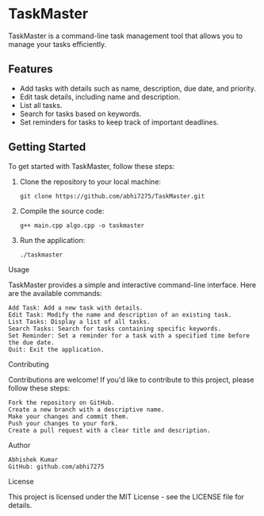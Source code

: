 # TaskMaster

TaskMaster is a command-line task management tool that allows you to manage your tasks efficiently.

## Features

- Add tasks with details such as name, description, due date, and priority.
- Edit task details, including name and description.
- List all tasks.
- Search for tasks based on keywords.
- Set reminders for tasks to keep track of important deadlines.

## Getting Started

To get started with TaskMaster, follow these steps:

1. Clone the repository to your local machine:

   ```shell
   git clone https://github.com/abhi7275/TaskMaster.git

2. Compile the source code:
   ```shell
   g++ main.cpp algo.cpp -o taskmaster

3. Run the application:

   ```shell
   ./taskmaster

Usage

TaskMaster provides a simple and interactive command-line interface. Here are the available commands:

    Add Task: Add a new task with details.
    Edit Task: Modify the name and description of an existing task.
    List Tasks: Display a list of all tasks.
    Search Tasks: Search for tasks containing specific keywords.
    Set Reminder: Set a reminder for a task with a specified time before the due date.
    Quit: Exit the application.

Contributing

Contributions are welcome! If you'd like to contribute to this project, please follow these steps:

    Fork the repository on GitHub.
    Create a new branch with a descriptive name.
    Make your changes and commit them.
    Push your changes to your fork.
    Create a pull request with a clear title and description.

Author

    Abhishek Kumar
    GitHub: github.com/abhi7275

License

This project is licensed under the MIT License - see the LICENSE file for details.
